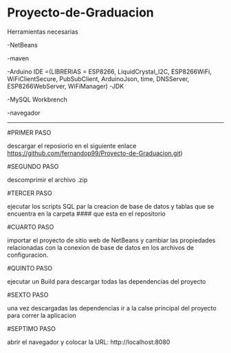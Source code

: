 # Proyecto-de-Graduacion

Herramientas necesarias 

-NetBeans

-maven

-Arduino IDE =(LIBRERIAS = ESP8266, LiquidCrystal_I2C, ESP8266WiFi, WiFiClientSecure, PubSubClient, ArduinoJson, time, DNSServer, ESP8266WebServer, WiFiManager)
-JDK

-MySQL Workbrench

-navegador

-------------------------------------------------------------------------------------------------------------------------------------------------------------------


#PRIMER PASO

descargar el reposiorio en el siguiente enlace https://github.com/fernandop99/Proyecto-de-Graduacion.git)

#SEGUNDO PASO

descomprimir el archivo .zip

#TERCER PASO

ejecutar los scripts SQL par la creacion de base de datos y tablas que se encuentra en la carpeta #### que esta en el repositorio

#CUARTO PASO

importar el proyecto de sitio web de NetBeans y cambiar las propiedades relacionadas con la conexion de base de datos en los archivos de configuracion.

#QUINTO PASO

ejecutar un Build para descargar todas las dependencias del proyecto

#SEXTO PASO

una vez descargadas las dependencias ir a la calse principal del proyecto para correr la aplicacion 

#SEPTIMO PASO

abrir el navegador y colocar la URL: http://localhost:8080
